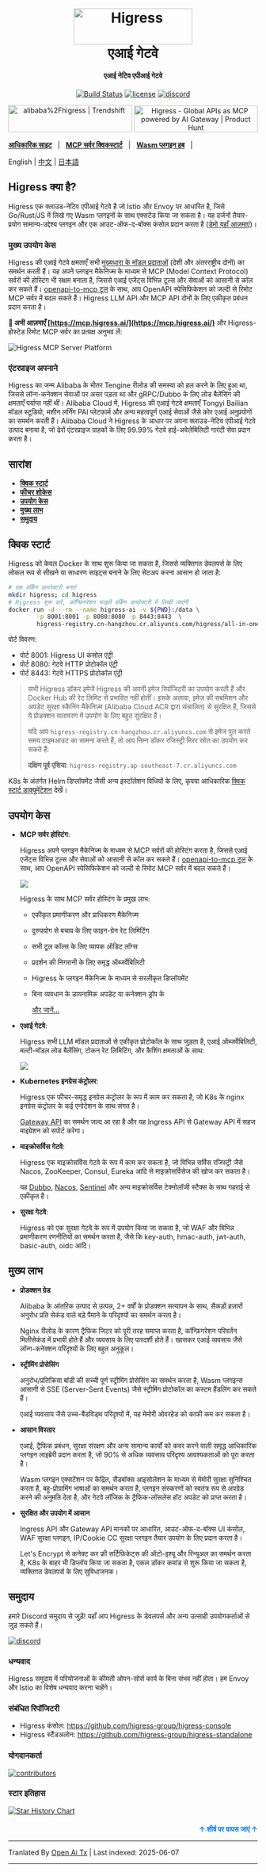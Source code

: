 <a name="readme-top"></a>
<h1 align="center">
    <img src="https://img.alicdn.com/imgextra/i2/O1CN01NwxLDd20nxfGBjxmZ_!!6000000006895-2-tps-960-290.png" alt="Higress" width="240" height="72.5">
  <br>
  एआई गेटवे
</h1>
<h4 align="center"> एआई नेटिव एपीआई गेटवे </h4>

<div align="center">
    
[![Build Status](https://github.com/alibaba/higress/actions/workflows/build-and-test.yaml/badge.svg?branch=main)](https://github.com/alibaba/higress/actions)
[![license](https://img.shields.io/github/license/alibaba/higress.svg)](https://www.apache.org/licenses/LICENSE-2.0.html)
[![discord](https://img.shields.io/discord/1364956090566971515?color=5865F2&label=discord&labelColor=black&logo=discord&logoColor=white&style=flat-square)](https://discord.gg/tSbww9VDaM)

<a href="https://trendshift.io/repositories/10918" target="_blank"><img src="https://trendshift.io/api/badge/repositories/10918" alt="alibaba%2Fhigress | Trendshift" style="width: 250px; height: 55px;" width="250" height="55"/></a> <a href="https://www.producthunt.com/posts/higress?embed=true&utm_source=badge-featured&utm_medium=badge&utm_souce=badge-higress" target="_blank"><img src="https://api.producthunt.com/widgets/embed-image/v1/featured.svg?post_id=951287&theme=light&t=1745492822283" alt="Higress - Global&#0032;APIs&#0032;as&#0032;MCP&#0032;powered&#0032;by&#0032;AI&#0032;Gateway | Product Hunt" style="width: 250px; height: 54px;" width="250" height="54" /></a>

</div>

[**आधिकारिक साइट**](https://higress.ai/en/) &nbsp; |
&nbsp; [**MCP सर्वर क्विकस्टार्ट**](https://higress.cn/en/ai/mcp-quick-start/) &nbsp; |
&nbsp; [**Wasm प्लगइन हब**](https://higress.cn/en/plugin/) &nbsp; |

<p>
   English | <a href="README_ZH.md">中文<a/> | <a href="README_JP.md">日本語<a/>
</p>

## Higress क्या है?

Higress एक क्लाउड-नेटिव एपीआई गेटवे है जो Istio और Envoy पर आधारित है, जिसे Go/Rust/JS में लिखे गए Wasm प्लगइनों के साथ एक्सटेंड किया जा सकता है। यह दर्जनों तैयार-प्रयोग सामान्य-उद्देश्य प्लगइन और एक आउट-ऑफ-द-बॉक्स कंसोल प्रदान करता है ([डेमो यहाँ आज़माएं](http://demo.higress.io/))।

### मुख्य उपयोग केस

Higress की एआई गेटवे क्षमताएँ सभी [मुख्यधारा के मॉडल प्रदाताओं](https://raw.githubusercontent.com/alibaba/higress/main/plugins/wasm-go/extensions/ai-proxy/provider) (देशी और अंतरराष्ट्रीय दोनों) का समर्थन करती हैं। यह अपने प्लगइन मैकेनिज्म के माध्यम से MCP (Model Context Protocol) सर्वरों की होस्टिंग भी सक्षम बनाता है, जिससे एआई एजेंट्स विभिन्न टूल्स और सेवाओं को आसानी से कॉल कर सकते हैं। [openapi-to-mcp टूल](https://github.com/higress-group/openapi-to-mcpserver) के साथ, आप OpenAPI स्पेसिफिकेशन को जल्दी से रिमोट MCP सर्वर में बदल सकते हैं। Higress LLM API और MCP API दोनों के लिए एकीकृत प्रबंधन प्रदान करता है।

**🌟 अभी आज़माएँ [https://mcp.higress.ai/](https://mcp.higress.ai/)** और Higress-होस्टेड रिमोट MCP सर्वर का प्रत्यक्ष अनुभव लें:

![Higress MCP Server Platform](https://img.alicdn.com/imgextra/i2/O1CN01nmVa0a1aChgpyyWOX_!!6000000003294-0-tps-3430-1742.jpg)

### एंटरप्राइज अपनाने

Higress का जन्म Alibaba के भीतर Tengine रीलोड की समस्या को हल करने के लिए हुआ था, जिससे लॉन्ग-कनेक्शन सेवाओं पर असर पड़ता था और gRPC/Dubbo के लिए लोड बैलेंसिंग की क्षमताएँ पर्याप्त नहीं थीं। Alibaba Cloud में, Higress की एआई गेटवे क्षमताएँ Tongyi Bailian मॉडल स्टूडियो, मशीन लर्निंग PAI प्लेटफार्म और अन्य महत्वपूर्ण एआई सेवाओं जैसे कोर एआई अनुप्रयोगों का समर्थन करती हैं। Alibaba Cloud ने Higress के आधार पर अपना क्लाउड-नेटिव एपीआई गेटवे उत्पाद बनाया है, जो ढेरों एंटरप्राइज ग्राहकों के लिए 99.99% गेटवे हाई-अवेलेबिलिटी गारंटी सेवा प्रदान करता है।

## सारांश

- [**क्विक स्टार्ट**](#quick-start)    
- [**फीचर शोकेस**](#feature-showcase)
- [**उपयोग केस**](#use-cases)
- [**मुख्य लाभ**](#core-advantages)
- [**समुदाय**](#community)

## क्विक स्टार्ट

Higress को केवल Docker के साथ शुरू किया जा सकता है, जिससे व्यक्तिगत डेवलपर्स के लिए लोकल रूप से सीखने या साधारण साइट्स बनाने के लिए सेटअप करना आसान हो जाता है:

```bash
# एक वर्किंग डायरेक्टरी बनाएं
mkdir higress; cd higress
# Higress शुरू करें, कॉन्फ़िगरेशन फाइलें वर्किंग डायरेक्टरी में लिखी जाएंगी
docker run -d --rm --name higress-ai -v ${PWD}:/data \
        -p 8001:8001 -p 8080:8080 -p 8443:8443  \
        higress-registry.cn-hangzhou.cr.aliyuncs.com/higress/all-in-one:latest
```

पोर्ट विवरण:

- पोर्ट 8001: Higress UI कंसोल एंट्री
- पोर्ट 8080: गेटवे HTTP प्रोटोकॉल एंट्री
- पोर्ट 8443: गेटवे HTTPS प्रोटोकॉल एंट्री

> सभी Higress डॉकर इमेजें Higress की अपनी इमेज रिपॉजिटरी का उपयोग करती हैं और Docker Hub की रेट लिमिट से प्रभावित नहीं होतीं।
> इसके अलावा, इमेज की सबमिशन और अपडेट सुरक्षा स्कैनिंग मैकेनिज्म (Alibaba Cloud ACR द्वारा संचालित) से सुरक्षित हैं, जिससे ये प्रोडक्शन वातावरण में उपयोग के लिए बहुत सुरक्षित हैं।
> 
> यदि आप `higress-registry.cn-hangzhou.cr.aliyuncs.com` से इमेज पुल करते समय टाइमआउट का सामना करते हैं, तो आप निम्न डॉकर रजिस्ट्री मिरर स्रोत का उपयोग कर सकते हैं:
> 
> **दक्षिण पूर्व एशिया**: `higress-registry.ap-southeast-7.cr.aliyuncs.com`

K8s के अंतर्गत Helm डिप्लॉयमेंट जैसी अन्य इंस्टॉलेशन विधियों के लिए, कृपया आधिकारिक [क्विक स्टार्ट डाक्यूमेंटेशन](https://higress.io/en-us/docs/user/quickstart) देखें।

## उपयोग केस

- **MCP सर्वर होस्टिंग**:

  Higress अपने प्लगइन मैकेनिज्म के माध्यम से MCP सर्वरों की होस्टिंग करता है, जिससे एआई एजेंट्स विभिन्न टूल्स और सेवाओं को आसानी से कॉल कर सकते हैं। [openapi-to-mcp टूल](https://github.com/higress-group/openapi-to-mcpserver) के साथ, आप OpenAPI स्पेसिफिकेशन को जल्दी से रिमोट MCP सर्वर में बदल सकते हैं।

  ![](https://img.alicdn.com/imgextra/i1/O1CN01wv8H4g1mS4MUzC1QC_!!6000000004952-2-tps-1764-597.png)

  Higress के साथ MCP सर्वर होस्टिंग के प्रमुख लाभ:
  - एकीकृत प्रमाणीकरण और प्राधिकरण मैकेनिज्म
  - दुरुपयोग से बचाव के लिए फाइन-ग्रेन रेट लिमिटिंग
  - सभी टूल कॉल्स के लिए व्यापक ऑडिट लॉग्स
  - प्रदर्शन की निगरानी के लिए समृद्ध ऑब्जर्वेबिलिटी
  - Higress के प्लगइन मैकेनिज्म के माध्यम से सरलीकृत डिप्लॉयमेंट
  - बिना व्यवधान के डायनामिक अपडेट या कनेक्शन ड्रॉप के

     [और जानें...](https://higress.cn/en/ai/mcp-quick-start/?spm=36971b57.7beea2de.0.0.d85f20a94jsWGm)

- **एआई गेटवे**:

  Higress सभी LLM मॉडल प्रदाताओं से एकीकृत प्रोटोकॉल के साथ जुड़ता है, एआई ऑब्जर्वेबिलिटी, मल्टी-मॉडल लोड बैलेंसिंग, टोकन रेट लिमिटिंग, और कैशिंग क्षमताओं के साथ:

  ![](https://img.alicdn.com/imgextra/i2/O1CN01izmBNX1jbHT7lP3Yr_!!6000000004566-0-tps-1920-1080.jpg)

- **Kubernetes इनग्रेस कंट्रोलर**:

  Higress एक फीचर-समृद्ध इनग्रेस कंट्रोलर के रूप में काम कर सकता है, जो K8s के nginx इनग्रेस कंट्रोलर के कई एनोटेशन के साथ संगत है।
  
  [Gateway API](https://gateway-api.sigs.k8s.io/) का समर्थन जल्द आ रहा है और यह Ingress API से Gateway API में सहज माइग्रेशन को सपोर्ट करेगा।
  
- **माइक्रोसर्विस गेटवे**:

  Higress एक माइक्रोसर्विस गेटवे के रूप में काम कर सकता है, जो विभिन्न सर्विस रजिस्ट्री जैसे Nacos, ZooKeeper, Consul, Eureka आदि से माइक्रोसर्विसेज की खोज कर सकता है।
  
  यह [Dubbo](https://github.com/apache/dubbo), [Nacos](https://github.com/alibaba/nacos), [Sentinel](https://github.com/alibaba/Sentinel) और अन्य माइक्रोसर्विस टेक्नोलॉजी स्टैक्स के साथ गहराई से एकीकृत है।
  
- **सुरक्षा गेटवे**:

  Higress को एक सुरक्षा गेटवे के रूप में उपयोग किया जा सकता है, जो WAF और विभिन्न प्रमाणीकरण रणनीतियों का समर्थन करता है, जैसे कि key-auth, hmac-auth, jwt-auth, basic-auth, oidc आदि।

## मुख्य लाभ

- **प्रोडक्शन ग्रेड**

  Alibaba के आंतरिक उत्पाद से उत्पन्न, 2+ वर्षों के प्रोडक्शन सत्यापन के साथ, सैकड़ों हज़ारों अनुरोध प्रति सेकंड वाले बड़े पैमाने के परिदृश्यों का समर्थन करता है।

  Nginx रीलोड के कारण ट्रैफिक जिटर को पूरी तरह समाप्त करता है, कॉन्फ़िगरेशन परिवर्तन मिलीसेकंड में प्रभावी होते हैं और व्यवसाय के लिए पारदर्शी होते हैं। खासकर एआई व्यवसाय जैसे लॉन्ग-कनेक्शन परिदृश्यों के लिए बहुत अनुकूल।

- **स्ट्रीमिंग प्रोसेसिंग**

  अनुरोध/प्रतिक्रिया बॉडी की सच्ची पूर्ण स्ट्रीमिंग प्रोसेसिंग का समर्थन करता है, Wasm प्लगइन्स आसानी से SSE (Server-Sent Events) जैसे स्ट्रीमिंग प्रोटोकॉल का कस्टम हैंडलिंग कर सकते हैं।

  एआई व्यवसाय जैसे उच्च-बैंडविड्थ परिदृश्यों में, यह मेमोरी ओवरहेड को काफी कम कर सकता है।
    
- **आसान विस्तार**

  एआई, ट्रैफिक प्रबंधन, सुरक्षा संरक्षण और अन्य सामान्य कार्यों को कवर करने वाली समृद्ध आधिकारिक प्लगइन लाइब्रेरी प्रदान करता है, जो 90% से अधिक व्यवसाय परिदृश्य आवश्यकताओं को पूरा करता है।

  Wasm प्लगइन एक्सटेंशन पर केंद्रित, सैंडबॉक्स आइसोलेशन के माध्यम से मेमोरी सुरक्षा सुनिश्चित करता है, बहु-प्रोग्रामिंग भाषाओं का समर्थन करता है, प्लगइन संस्करणों को स्वतंत्र रूप से अपग्रेड करने की अनुमति देता है, और गेटवे लॉजिक के ट्रैफिक-लॉसलेस हॉट अपडेट को प्राप्त करता है।

- **सुरक्षित और उपयोग में आसान**

  Ingress API और Gateway API मानकों पर आधारित, आउट-ऑफ-द-बॉक्स UI कंसोल, WAF सुरक्षा प्लगइन, IP/Cookie CC सुरक्षा प्लगइन तैयार उपयोग के लिए प्रदान करता है।

  Let's Encrypt से कनेक्ट कर फ्री सर्टिफिकेट्स की ऑटो-इश्यू और रिन्यूअल का समर्थन करता है, K8s के बाहर भी डिप्लॉय किया जा सकता है, एकल डॉकर कमांड से शुरू किया जा सकता है, व्यक्तिगत डेवलपर्स के लिए सुविधाजनक।

## समुदाय

हमारे Discord समुदाय से जुड़ें! यहाँ आप Higress के डेवलपर्स और अन्य उत्साही उपयोगकर्ताओं से जुड़ सकते हैं।

[![discord](https://img.shields.io/discord/1364956090566971515?color=5865F2&label=discord&labelColor=black&logo=discord&logoColor=white&style=for-the-badge)](https://discord.gg/tSbww9VDaM)

### धन्यवाद

Higress समुदाय में परियोजनाओं के कीमती ओपन-सोर्स कार्य के बिना संभव नहीं होता। हम Envoy और Istio का विशेष धन्यवाद करना चाहेंगे।

### संबंधित रिपॉजिटरी

- Higress कंसोल: https://github.com/higress-group/higress-console
- Higress स्टैंडअलोन: https://github.com/higress-group/higress-standalone

### योगदानकर्ता

<a href="https://github.com/alibaba/higress/graphs/contributors">
  <img alt="contributors" src="https://contrib.rocks/image?repo=alibaba/higress"/>
</a>

### स्टार इतिहास

[![Star History Chart](https://api.star-history.com/svg?repos=alibaba/higress&type=Date)](https://star-history.com/#alibaba/higress&Date)

<p align="right" style="font-size: 14px; color: #555; margin-top: 20px;">
    <a href="#readme-top" style="text-decoration: none; color: #007bff; font-weight: bold;">
        ↑ शीर्ष पर वापस जाएं ↑
    </a>
</p>


---

Tranlated By [Open Ai Tx](https://github.com/OpenAiTx/OpenAiTx) | Last indexed: 2025-06-07

---